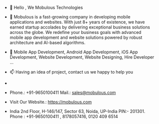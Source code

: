 - 👋 Hello , We Mobulous Technologies
- 👀 Mobulous is a fast-growing company in developing mobile applications and websites. With just 8+ years of existence, we have earned startup accolades by delivering exceptional business solutions across the globe. We redefine your business goals with advanced mobile app development and website solutions powered by robust architecture and AI-based algorithms.

- 🌱 Mobile App Development, Android App Development, iOS App Development, Website Development, Website Designing, Hire Developer ...
- 📫 Having an idea of project, contact us we happy to help you
- 
- Phone.: +91-9650100411 Mail.: sales@mobulous.com
- Visit Our Website.: https://mobulous.com
- India
2nd Floor, H-146/147, Sector 63, Noida, UP-India PIN:- 201301. Phone : +91-9650100411 , 8178057416, 0120 409 6514


<!---
mobulousdev/mobulousdev is a ✨ special ✨ repository because its `README.md` (this file) appears on your GitHub profile.
You can click the Preview link to take a look at your changes.
--->
